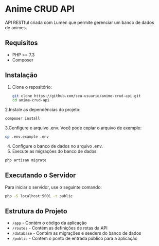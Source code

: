 # Anime CRUD API

API RESTful criada com Lumen que permite gerenciar um banco de dados de animes. 

## Requisitos

- PHP >= 7.3
- Composer

## Instalação

1. Clone o repositório:
   ```sh
   git clone https://github.com/seu-usuario/anime-crud-api.git
   cd anime-crud-api
2.Instale as dependências do projeto:
  ```sh
  composer install
```
3.Configure o arquivo .env. Você pode copiar o arquivo de exemplo:
```sh
cp .env.example .env
```
4. Configure o banco de dados no arquivo .env.
5. Execute as migrações do banco de dados:
```sh
php artisan migrate
```

## Executando o Servidor
Para iniciar o servidor, use o seguinte comando:
```sh
php -S localhost:5001 -t public
```

## Estrutura do Projeto

- `/app` - Contém o código da aplicação
- `/routes` - Contém as definições de rotas da API
- `/database` - Contém as migrações e seeders do banco de dados
- `/public` - Contém o ponto de entrada público para a aplicação

  


